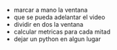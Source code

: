 - marcar a mano la ventana
- que se pueda adelantar el video
- dividir en dos la ventana
- calcular metricas para cada mitad
- dejar un python en algun lugar